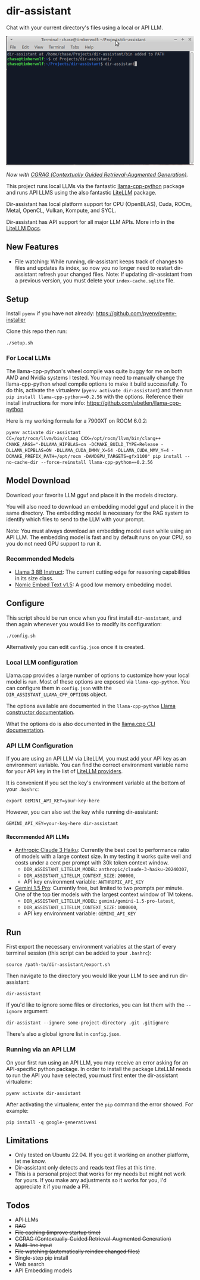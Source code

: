 # dir-assistant

Chat with your current directory's files using a local or API LLM.

![Demo of dir-assistant being run](demo.gif)

*Now with [CGRAG (Contextually Guided Retrieval-Augmented Generation)](https://medium.com/@djangoist/how-to-create-accurate-llm-responses-on-large-code-repositories-presenting-cgrag-a-new-feature-of-e77c0ffe432d).*

This project runs local LLMs via the fantastic [llama-cpp-python](https://github.com/abetlen/llama-cpp-python) package
and runs API LLMS using the also fantastic [LiteLLM](https://github.com/BerriAI/litellm) package.

Dir-assistant has local platform support for CPU (OpenBLAS), Cuda, ROCm, Metal, OpenCL, Vulkan, Kompute, and SYCL.

Dir-assistant has API support for all major LLM APIs. More info in the 
[LiteLLM Docs](https://docs.litellm.ai/docs/providers).

## New Features

* File watching: While running, dir-assistant keeps track of changes to files and updates its index, so now you
no longer need to restart dir-assistant refresh your changed files. Note: If updating dir-assistant from a previous
version, you must delete your `index-cache.sqlite` file.

## Setup

Install `pyenv` if you have not already: https://github.com/pyenv/pyenv-installer

Clone this repo then run:
```
./setup.sh
```

### For Local LLMs

The llama-cpp-python's wheel compile was quite buggy for me on both AMD and Nvidia systems I tested.
You may need to manually change the llama-cpp-python wheel compile options to make it build successfully. 
To do this, activate the virtualenv (`pyenv activate dir-assistant`) and then run `pip install llama-cpp-python==0.2.56`
with the options. Reference their install instructions for more info: https://github.com/abetlen/llama-cpp-python

Here is my working formula for a 7900XT on ROCM 6.0.2:
```
pyenv activate dir-assistant
CC=/opt/rocm/llvm/bin/clang CXX=/opt/rocm/llvm/bin/clang++ CMAKE_ARGS="-DLLAMA_HIPBLAS=on -DCMAKE_BUILD_TYPE=Release -DLLAMA_HIPBLAS=ON -DLLAMA_CUDA_DMMV_X=64 -DLLAMA_CUDA_MMV_Y=4 -DCMAKE_PREFIX_PATH=/opt/rocm -DAMDGPU_TARGETS=gfx1100" pip install --no-cache-dir --force-reinstall llama-cpp-python==0.2.56
```

## Model Download

Download your favorite LLM gguf and place it in the models directory.

You will also need to download an embedding model gguf and place it in the same directory. The embedding model is 
necessary for the RAG system to identify which files to send to the LLM with your prompt.

Note: You must always download an embedding model even while using an API LLM. The embedding model is fast and by default
runs on your CPU, so you do not need GPU support to run it.

### Recommended Models

- [Llama 3 8B Instruct](https://huggingface.co/QuantFactory/Meta-Llama-3-8B-Instruct-GGUF): The current cutting edge for
reasoning capabilities in its size class.
- [Nomic Embed Text v1.5](https://huggingface.co/nomic-ai/nomic-embed-text-v1.5-GGUF): A good low memory embedding model.

## Configure

This script should be run once when you first install `dir-assistant`, and then again whenever you would
like to modify its configuration:

```
./config.sh
```

Alternatively you can edit `config.json` once it is created.

### Local LLM configuration

Llama.cpp provides a large number of options to customize how your local model is run. Most of these options are
exposed via `llama-cpp-python`. You can configure them in `config.json` with the `DIR_ASSISTANT_LLAMA_CPP_OPTIONS`
object.

The options available are documented in the `llama-cpp-python`
[Llama constructor documentation](https://llama-cpp-python.readthedocs.io/en/latest/api-reference/#llama_cpp.Llama).

What the options do is also documented in the 
[llama.cpp CLI documentation](https://github.com/ggerganov/llama.cpp/blob/master/examples/main/README.md).

### API LLM Configuration

If you are using an API LLM via LiteLLM, you must add your API key as an environment variable. You can find the correct
environment variable name for your API key in the list of [LiteLLM providers](https://docs.litellm.ai/docs/providers).

It is convenient if you set the key's environment variable at the bottom of your `.bashrc`:

```
export GEMINI_API_KEY=your-key-here
```

However, you can also set the key while running dir-assistant:

```
GEMINI_API_KEY=your-key-here dir-assistant
```

#### Recommended API LLMs

- [Anthropic Claude 3 Haiku](https://console.anthropic.com/dashboard): Currently the best cost to performance ratio
of models with a large context size. In my testing it works quite well and costs under a cent per prompt with 30k token
context window.
  - `DIR_ASSISTANT_LITELLM_MODEL`: `anthropic/claude-3-haiku-20240307`,
  - `DIR_ASSISTANT_LITELLM_CONTEXT_SIZE`: `200000`,
  - API key environment variable: `ANTHROPIC_API_KEY`
- [Gemini 1.5 Pro](https://ai.google.dev/pricing): Currently free, but limited to two prompts per minute. One of the 
top tier models with the largest context window of 1M tokens.
  - `DIR_ASSISTANT_LITELLM_MODEL`: `gemini/gemini-1.5-pro-latest`,
  - `DIR_ASSISTANT_LITELLM_CONTEXT_SIZE`: `1000000`,
  - API key environment variable: `GEMINI_API_KEY`

## Run

First export the necessary environment variables at the start of every terminal session
(this script can be added to your `.bashrc`):

```
source /path-to/dir-assistant/export.sh
```

Then navigate to the directory you would like your LLM to see and run dir-assistant:

```
dir-assistant
```

If you'd like to ignore some files or directories, you can list them with the `--ignore` argument:

```
dir-assistant --ignore some-project-directory .git .gitignore
```

There's also a global ignore list in `config.json`.

### Running via an API LLM

On your first run using an API LLM, you may receive an error asking for an API-specific python package.
In order to install the package LiteLLM needs to run the API you have selected, you must first enter
the dir-assistant virtualenv:

```
pyenv activate dir-assistant
```

After activating the virtualenv, enter the `pip` command the error showed. For example:

```
pip install -q google-generativeai
```

## Limitations

- Only tested on Ubuntu 22.04. If you get it working on another platform, let me know.
- Dir-assistant only detects and reads text files at this time.
- This is a personal project that works for my needs but might not work for yours. If you make any adjustments so it works for you, I'd appreciate it if you made a PR.

## Todos

- ~~API LLMs~~
- ~~RAG~~
- ~~File caching (improve startup time)~~
- ~~CGRAG (Contextually-Guided Retrieval-Augmented Generation)~~
- ~~Multi-line input~~
- ~~File watching (automatically reindex changed files)~~
- Single-step pip install
- Web search
- API Embedding models

